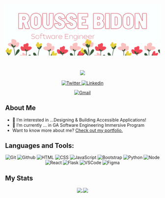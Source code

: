 ![Rousse's GitHub Banner](./assets/GithubBanner.png)
<!-- Portifolo Link(https://roussevbidon.com)-->

<br>

<p align="center">
    <img src="https://readme-typing-svg.herokuapp.com?font=Time+New+Romans&weight=700&size=35&pause=1000&color=FB6F92&center=true&vCenter=true&width=435&lines=Hi!+My+name+is+Rousse;Software+Engineer;Nature+Lover"/>
</p>
<!-- Contact Link-->
<p align="center">
  <a href="https://twitter.com/roussevcodes/" target="_blank">
  <img alt="Twitter" title="Twitter" src="https://img.shields.io/badge/-@roussevcodes-fb6f92?style=for-the-badge&logo=Twitter&logoColor=white" style="color=white;"/>
  </a>
  <a href="https://www.linkedin.com/in/roussebidon/" target="_blank"><img alt="Linkedin" title="Linkedin" src="https://img.shields.io/badge/-Rousse%20Bidon-fb6f92?style=for-the-badge&logo=linkedin&logoColor=white"/></a>
</p>
<p align="center">
  <a href="https://mail.google.com/mail/u/0/#inbox?compose=new" target="_blank"><img alt="Gmail" title="Gmail" src="https://img.shields.io/badge/-roussebidon@gmail.com-fb6f92?style=for-the-badge&logo=gmail&logoColor=white" style="color=white;"/></a>
</p>


## About Me
- 👀 I’m interested in ...Designing & Building Accessible Applications!
- 🌱 I’m currently  ...  in GA Software Engineering Immersive Program
- Want to know more about me? [Check out my portfolio.](https://roussevbidon.com/)
<!-- - 💞️ I’m looking to collaborate on ... 
 -->
## Languages and Tools: 

<p align="center">
    <img alt="Git" title="Git" src="https://img.shields.io/badge/git-%23F05033.svg?style=for-the-badge&logo=git&logoColor=white"/>
     <img alt="Github" title="Github" src="https://img.shields.io/badge/github-%23121011.svg?style=for-the-badge&logo=github&logoColor=white"/>
     <img alt="HTML" title="HTML" src="https://img.shields.io/badge/html5-%23E34F26.svg?style=for-the-badge&logo=html5&logoColor=white"/>
    <img alt="CSS" title="CSS" src="https://img.shields.io/badge/css3-%231572B6.svg?style=for-the-badge&logo=css3&logoColor=white"/>
     <img alt="JavaScript" title="JavaScript" src="https://img.shields.io/badge/javascript-%23323330.svg?style=for-the-badge&logo=javascript&logoColor=%23F7DF1E"/>
    <img alt="Bootstrap" title="Bootstrap" src="https://img.shields.io/badge/bootstrap-%23563D7C.svg?style=for-the-badge&logo=bootstrap&logoColor=white"/>
<!--      <img alt="Java" title="Java" src="https://img.shields.io/badge/java-%23ED8B00.svg?style=for-the-badge&logo=java&logoColor=white"/> -->
       <img alt="Python" title="Python" src="https://img.shields.io/badge/Python-3776AB?style=for-the-badge&logo=python&logoColor=white"/>
<!--      <img alt="Angular" title="Angular" src="https://img.shields.io/badge/angular-%23DD0031.svg?style=for-the-badge&logo=angular&logoColor=white"/> -->
     <img alt="Node" title="Node" src="https://img.shields.io/badge/node.js-6DA55F?style=for-the-badge&logo=node.js&logoColor=white"/>
    <img alt="React" title="React" src="https://img.shields.io/badge/react-%2320232a.svg?style=for-the-badge&logo=react&logoColor=%2361DAFB"/>
     <img alt="Flask" title="Flask" src="https://img.shields.io/badge/flask-%23000.svg?style=for-the-badge&logo=flask&logoColor=white"/>
<!--     <img alt="Flask" title="Flask" src="https://img.shields.io/badge/flask-%23000.svg?style=for-the-badge&logo=flask&logoColor=white"/>
<!--      <img alt="Ember" title="Ember" src="https://img.shields.io/badge/ember-1C1E24?style=for-the-badge&logo=ember.js&logoColor=#D04A37"/> -->
<!--    <img alt=jQuery" title="jQuery" src="https://img.shields.io/badge/jquery-%230769AD.svg?style=for-the-badge&logo=jquery&logoColor=white"/> -->
<!--      <img alt="Markdown" title = "Markdown" = src="https://img.shields.io/badge/Markdown-000000?style=for-the-badge&logo=markdown&logoColor=white"> -->
 <img alt="VSCode" title="VSCode" src="https://img.shields.io/badge/Visual%20Studio%20Code-0078d7.svg?style=for-the-badge&logo=visual-studio-code&logoColor=white"/>   
<!-- UX Design -->
 <img alt="Figma" title="Figma" src="https://img.shields.io/badge/figma-%23F24E1E.svg?style=for-the-badge&logo=figma&logoColor=white"/>

</p>

## My Stats

<!-- 
[![GitHub Streak](https://github-readme-streak-stats.herokuapp.com/?user=rbidon&theme=white&ring=fb6f92&fire=fb6f92&currStreakLabel=fb6f92)](https://git.io/streak-stats)

[![Anurag's GitHub stats](https://github-readme-stats.vercel.app/api?username=rbidon&title_color=fb6f92)](https://github.com/rbidon/github-readme-stats) -->
<div align="center">
<a href="https://github.com/rbidon/github-readme-stats">
  <img align="center" src="https://github-readme-stats.vercel.app/api?username=rbidon&title_color=fb6f92" />
</a>
<a href="https://git.io/streak-stats">
  <img align="center" src="https://github-readme-streak-stats.herokuapp.com/?user=rbidon&theme=white&ring=fb6f92&fire=fb6f92&currStreakLabel=fb6f92" />
</a>
</div>
